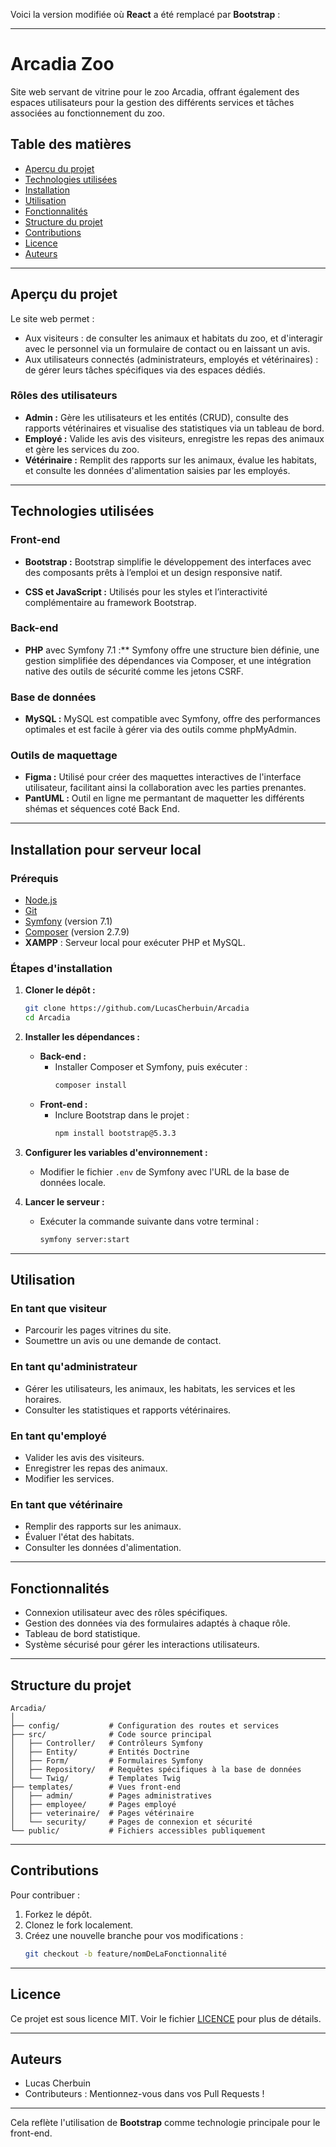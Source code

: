 Voici la version modifiée où **React** a été remplacé par **Bootstrap** :  

---

# **Arcadia Zoo**

Site web servant de vitrine pour le zoo Arcadia, offrant également des espaces utilisateurs pour la gestion des différents services et tâches associées au fonctionnement du zoo.

## **Table des matières**
- [Aperçu du projet](#aperçu-du-projet)
- [Technologies utilisées](#technologies-utilisées)
- [Installation](#installation)
- [Utilisation](#utilisation)
- [Fonctionnalités](#fonctionnalités)
- [Structure du projet](#structure-du-projet)
- [Contributions](#contributions)
- [Licence](#licence)
- [Auteurs](#auteurs)

---

## **Aperçu du projet**

Le site web permet :
- Aux visiteurs : de consulter les animaux et habitats du zoo, et d'interagir avec le personnel via un formulaire de contact ou en laissant un avis.
- Aux utilisateurs connectés (administrateurs, employés et vétérinaires) : de gérer leurs tâches spécifiques via des espaces dédiés.

### **Rôles des utilisateurs**
- **Admin :** Gère les utilisateurs et les entités (CRUD), consulte des rapports vétérinaires et visualise des statistiques via un tableau de bord.
- **Employé :** Valide les avis des visiteurs, enregistre les repas des animaux et gère les services du zoo.
- **Vétérinaire :** Remplit des rapports sur les animaux, évalue les habitats, et consulte les données d'alimentation saisies par les employés.

---

## **Technologies utilisées**

### **Front-end**
- **Bootstrap :** Bootstrap simplifie le développement des interfaces avec des composants prêts à l’emploi et un design responsive natif.

- **CSS et JavaScript :** Utilisés pour les styles et l’interactivité complémentaire au framework Bootstrap.

### **Back-end**
- **PHP** avec Symfony 7.1 :** Symfony offre une structure bien définie, une gestion simplifiée des dépendances via Composer, et une intégration native des outils de sécurité comme les jetons CSRF.

### **Base de données**
- **MySQL :** MySQL est compatible avec Symfony, offre des performances optimales et est facile à gérer via des outils comme phpMyAdmin.

### **Outils de maquettage**
- **Figma :** Utilisé pour créer des maquettes interactives de l'interface utilisateur, facilitant ainsi la collaboration avec les parties prenantes.
- **PantUML :** Outil en ligne me permantant de maquetter les différents shémas et séquences coté Back End.

---

## **Installation pour serveur local**

### **Prérequis**
- [Node.js](https://nodejs.org/)
- [Git](https://git-scm.com/)
- [Symfony](https://symfony.com) (version 7.1)
- [Composer](https://getcomposer.org) (version 2.7.9)
- **XAMPP** : Serveur local pour exécuter PHP et MySQL.

### **Étapes d'installation**

1. **Cloner le dépôt :**
   ```bash
   git clone https://github.com/LucasCherbuin/Arcadia
   cd Arcadia
   ```

2. **Installer les dépendances :**
   - **Back-end :**
     - Installer Composer et Symfony, puis exécuter :
       ```bash
       composer install
       ```
   - **Front-end :**
     - Inclure Bootstrap dans le projet :
       ```bash
       npm install bootstrap@5.3.3
       ```

3. **Configurer les variables d'environnement :**
   - Modifier le fichier `.env` de Symfony avec l'URL de la base de données locale.

4. **Lancer le serveur :**
   - Exécuter la commande suivante dans votre terminal :
     ```bash
     symfony server:start
     ```

---

## **Utilisation**

### En tant que visiteur
- Parcourir les pages vitrines du site.
- Soumettre un avis ou une demande de contact.

### En tant qu'administrateur
- Gérer les utilisateurs, les animaux, les habitats, les services et les horaires.
- Consulter les statistiques et rapports vétérinaires.

### En tant qu'employé
- Valider les avis des visiteurs.
- Enregistrer les repas des animaux.
- Modifier les services.

### En tant que vétérinaire
- Remplir des rapports sur les animaux.
- Évaluer l'état des habitats.
- Consulter les données d'alimentation.

---

## **Fonctionnalités**
- Connexion utilisateur avec des rôles spécifiques.
- Gestion des données via des formulaires adaptés à chaque rôle.
- Tableau de bord statistique.
- Système sécurisé pour gérer les interactions utilisateurs.

---

## **Structure du projet**

```
Arcadia/
│
├── config/           # Configuration des routes et services
├── src/              # Code source principal
│   ├── Controller/   # Contrôleurs Symfony
│   ├── Entity/       # Entités Doctrine
│   ├── Form/         # Formulaires Symfony
│   ├── Repository/   # Requêtes spécifiques à la base de données
│   └── Twig/         # Templates Twig
├── templates/        # Vues front-end
│   ├── admin/        # Pages administratives
│   ├── employee/     # Pages employé
│   ├── veterinaire/  # Pages vétérinaire
│   └── security/     # Pages de connexion et sécurité
└── public/           # Fichiers accessibles publiquement
```

---

## **Contributions**

Pour contribuer :
1. Forkez le dépôt.
2. Clonez le fork localement.
3. Créez une nouvelle branche pour vos modifications :
   ```bash
   git checkout -b feature/nomDeLaFonctionnalité
   ```

---

## **Licence**
Ce projet est sous licence MIT. Voir le fichier [LICENCE](LICENCE) pour plus de détails.

---

## **Auteurs**
- Lucas Cherbuin  
- Contributeurs : Mentionnez-vous dans vos Pull Requests !  

---

Cela reflète l'utilisation de **Bootstrap** comme technologie principale pour le front-end.
